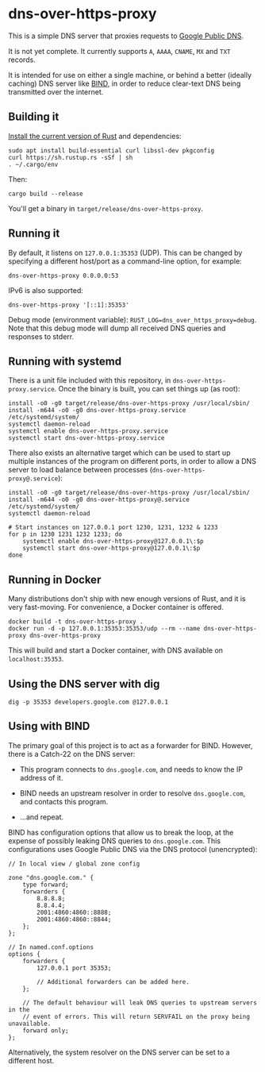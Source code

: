 # dns-over-https-proxy

This is a simple DNS server that proxies requests to [Google Public DNS](https://developers.google.com/speed/public-dns/docs/dns-over-https).

It is not yet complete.  It currently supports `A`, `AAAA`, `CNAME`, `MX` and `TXT` records.

It is intended for use on either a single machine, or behind a better (ideally caching) DNS server like [BIND](https://www.isc.org/downloads/bind/), in order to reduce clear-text DNS being transmitted over the internet.

## Building it

[Install the current version of Rust](https://www.rustup.rs) and dependencies:

```
sudo apt install build-essential curl libssl-dev pkgconfig
curl https://sh.rustup.rs -sSf | sh
. ~/.cargo/env
```

Then:

```
cargo build --release
```

You'll get a binary in `target/release/dns-over-https-proxy`.

## Running it

By default, it listens on `127.0.0.1:35353` (UDP). This can be changed by specifying a different host/port as a command-line option, for example:

```
dns-over-https-proxy 0.0.0.0:53
```

IPv6 is also supported:

```
dns-over-https-proxy '[::1]:35353'
```

Debug mode (environment variable): `RUST_LOG=dns_over_https_proxy=debug`.  Note that this debug mode will dump all received DNS queries and responses to stderr.

## Running with systemd

There is a unit file included with this repository, in `dns-over-https-proxy.service`.  Once the binary is built, you can set things up (as root):

```
install -o0 -g0 target/release/dns-over-https-proxy /usr/local/sbin/
install -m644 -o0 -g0 dns-over-https-proxy.service /etc/systemd/system/
systemctl daemon-reload
systemctl enable dns-over-https-proxy.service
systemctl start dns-over-https-proxy.service
```

There also exists an alternative target which can be used to start up multiple instances of the program on different ports, in order to allow a DNS server to load balance between processes (`dns-over-https-proxy@.service`):

```
install -o0 -g0 target/release/dns-over-https-proxy /usr/local/sbin/
install -m644 -o0 -g0 dns-over-https-proxy@.service /etc/systemd/system/
systemctl daemon-reload

# Start instances on 127.0.0.1 port 1230, 1231, 1232 & 1233
for p in 1230 1231 1232 1233; do
	systemctl enable dns-over-https-proxy@127.0.0.1\:$p
	systemctl start dns-over-https-proxy@127.0.0.1\:$p
done
```

## Running in Docker

Many distributions don't ship with new enough versions of Rust, and it is very fast-moving.  For convenience, a Docker container is offered.

```
docker build -t dns-over-https-proxy .
docker run -d -p 127.0.0.1:35353:35353/udp --rm --name dns-over-https-proxy dns-over-https-proxy
```

This will build and start a Docker container, with DNS available on `localhost:35353`.

## Using the DNS server with dig

```
dig -p 35353 developers.google.com @127.0.0.1
```

## Using with BIND

The primary goal of this project is to act as a forwarder for BIND. However, there is a Catch-22 on the DNS server:

* This program connects to `dns.google.com`, and needs to know the IP address of it.

* BIND needs an upstream resolver in order to resolve `dns.google.com`, and contacts this program.

* ...and repeat.

BIND has configuration options that allow us to break the loop, at the expense of possibly leaking DNS queries to `dns.google.com`.  This configurations uses Google Public DNS via the DNS protocol (unencrypted):

```
// In local view / global zone config

zone "dns.google.com." {
	type forward;
	forwarders {
		8.8.8.8;
		8.8.4.4;
		2001:4860:4860::8888;
		2001:4860:4860::8844;
	};
};

// In named.conf.options
options {
	forwarders {
		127.0.0.1 port 35353;

		// Additional forwarders can be added here.
	};

	// The default behaviour will leak DNS queries to upstream servers in the
	// event of errors. This will return SERVFAIL on the proxy being unavailable.
	forward only;
};
```

Alternatively, the system resolver on the DNS server can be set to a different host.
